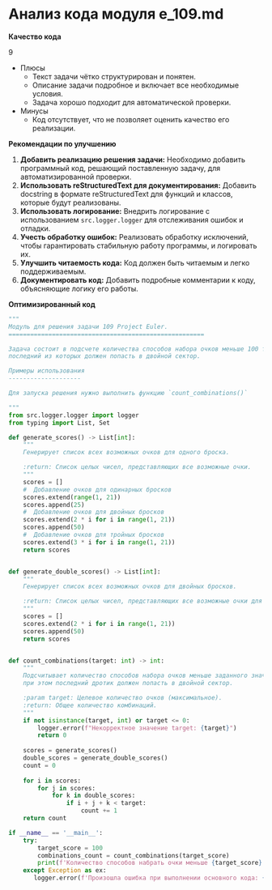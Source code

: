 # Анализ кода модуля e_109.md

**Качество кода**

9
- Плюсы
    - Текст задачи чётко структурирован и понятен.
    - Описание задачи подробное и включает все необходимые условия.
    - Задача хорошо подходит для автоматической проверки.
- Минусы
    - Код отсутствует, что не позволяет оценить качество его реализации.

**Рекомендации по улучшению**

1.  **Добавить реализацию решения задачи:** Необходимо добавить программный код, решающий поставленную задачу, для автоматизированной проверки.
2.  **Использовать reStructuredText для документирования:** Добавить docstring в формате reStructuredText для функций и классов, которые будут реализованы.
3.  **Использовать логирование:** Внедрить логирование с использованием `src.logger.logger` для отслеживания ошибок и отладки.
4.  **Учесть обработку ошибок:** Реализовать обработку исключений, чтобы гарантировать стабильную работу программы, и логировать их.
5.  **Улучшить читаемость кода:** Код должен быть читаемым и легко поддерживаемым.
6. **Документировать код:** Добавить подробные комментарии к коду, объясняющие логику его работы.

**Оптимизированный код**

```python
"""
Модуль для решения задачи 109 Project Euler.
======================================================

Задача состоит в подсчете количества способов набора очков меньше 100 тремя дротиками, 
последний из которых должен попасть в двойной сектор.

Примеры использования
--------------------

Для запуска решения нужно выполнить функцию `count_combinations()`

"""
from src.logger.logger import logger
from typing import List, Set

def generate_scores() -> List[int]:
    """
    Генерирует список всех возможных очков для одного броска.

    :return: Список целых чисел, представляющих все возможные очки.
    """
    scores = []
    #  Добавление очков для одинарных бросков
    scores.extend(range(1, 21))
    scores.append(25)
    #  Добавление очков для двойных бросков
    scores.extend(2 * i for i in range(1, 21))
    scores.append(50)
    #  Добавление очков для тройных бросков
    scores.extend(3 * i for i in range(1, 21))
    return scores


def generate_double_scores() -> List[int]:
    """
    Генерирует список всех возможных очков для двойных бросков.

    :return: Список целых чисел, представляющих все возможные очки для двойных бросков.
    """
    scores = []
    scores.extend(2 * i for i in range(1, 21))
    scores.append(50)
    return scores


def count_combinations(target: int) -> int:
    """
    Подсчитывает количество способов набора очков меньше заданного значения, используя три дротика,
    при этом последний дротик должен попасть в двойной сектор.

    :param target: Целевое количество очков (максимальное).
    :return: Общее количество комбинаций.
    """
    if not isinstance(target, int) or target <= 0:
        logger.error(f"Некорректное значение target: {target}")
        return 0
    
    scores = generate_scores()
    double_scores = generate_double_scores()
    count = 0
    
    for i in scores:
        for j in scores:
            for k in double_scores:
                if i + j + k < target:
                    count += 1
    return count

if __name__ == '__main__':
    try:
        target_score = 100
        combinations_count = count_combinations(target_score)
        print(f'Количество способов набрать очки меньше {target_score} с тремя дротиками: {combinations_count}')
    except Exception as ex:
       logger.error(f'Произошла ошибка при выполнении основного кода: {ex}')

```